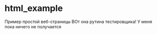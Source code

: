 # html_example
Пример простой веб-страницы
ВОт она рутина тестировщика!
У меня пока ничего не получается

